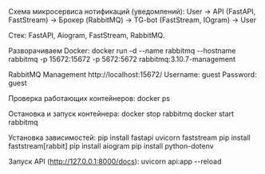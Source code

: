 Схема микросервиса нотификаций (уведомлений):
User -> API (FastAPI, FastStream) -> Брокер (RabbitMQ) -> TG-bot (FastStream, IOgram) -> User

Стек: FastAPI, Aiogram, FastStream, RabbitMQ.

Разворачиваем Docker:
docker run -d --name rabbitmq --hostname rabbitmq -p 15672:15672 -p 5672:5672 rabbitmq:3.10.7-management

RabbitMQ Management
http://localhost:15672/
Username: guest
Password: guest

Проверка работающих контейнеров:
docker ps

Остановка и запуск контейнера:
docker stop rabbitmq
docker start rabbitmq

Установка зависимостей:
pip install fastapi uvicorn faststream
pip install faststream[rabbit]
pip install aiogram
pip install python-dotenv


Запуск API (http://127.0.0.1:8000/docs): 
uvicorn api:app --reload

